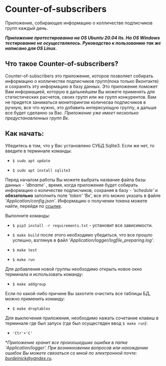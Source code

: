 # Counter-of-subscribers

Приложение, собирающее информацию о колличестве подписчиков групп каждый день.

 ***Приложение протестированно на OS Ubuntu 20.04 lts. На OS Windows тестирование не осуществлялось. Руководство к пользованию так же написано для OS Linux.***

## Что такое Counter-of-subscribers?

Counter-of-subscribers это приложение, которое позволяет собирать информацию о колличестве подписчиков групп(пока только Вконтакте) и сохранять эту информацию в базу данных. Это приложение поможет Вам информацией, которую в дальнейшем Вы можете применять для статистических расчетов, своих групп или же групп конкурентов. Вам не придется заниматься мониторингом количесва подписчиков в ручную, все что нужно, это добавить интересующую группу, а дальше все будет сделанно за Вас. *Приложение уже имеет несколько предустановленных групп Вк.*

## Как начать:

Убедитесь в том, что у Вас установлено СУБД Sqlite3.
Если же нет, то введите в терминале команды:

* `$ sudo apt update`

* `$ sudo apt install sqlite3`

Перед началом работы Вы можете выбрать название файла базы данных - *'dbname'* , время, когда приложение будет собирать информацию о количестве подписчиков, сохраняя в базу - *'schedule'* и **обязательно** заполнить поле *'token'* 'Вк', все это можно указать
в файле *'Application/config.json'*.
Информацию о получении токена можете найти, перейдя по [ссылке](https://vk.com/dev/access_token "Здесь можно узнать, как получить токен Вк").

Выполните команды:

* `$ pip3 install -r requirements.txt` - установит все зависимости.

* `$ make build` после этого необходимо убедиться, что все прошло успешно, взглянув в файл *'Application/logger/logfile_preparing.log'*.

* `$ make test`

* `$ make run`

Для добавления новой группы необходимо открыть новое окно терминала и использовать команду:

* `$ make addgroup`

Если по какой-либо причине Вы захотите очистить все таблицы БД, можно применить команду:

* `$ make droptables`
  
Для выключения приложения, необходимо нажать сочетание клавиш в терминале где был запуск (где был осуществден ввод `$ make run`):

* `'Ctr'+'C'`

**Приложение хранит все произошедшие ошибки в папке 'Application/logger'.*
*При возникновении вопросов или нахождении ошибок Вы можете связаться со мной по электронной почте: <burdeinick@yandex.ru>.*